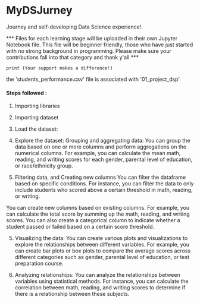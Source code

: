 # MyDSJurney
Journey and self-developing Data Science experience!. 

*** Files for each learning stage will be uploaded in their own Jupyter Notebook file. 
    This file will be beginner friendly, those who have just started with no strong background in programming.
    Please make sure your contributions fall into that category and thank y'all ***
    
    print (Your support makes a difference!)
    
    
the 'students_performance.csv' file is associated with '01_project_dsp'

#### Steps followed :
1. Importing libraries
2. Importing dataset
3. Load the dataset:

5. Explore the dataset:
Grouping and aggregating data: You can group the data based on one or more columns and perform aggregations on the numerical columns. For example, you can calculate the mean math, reading, and writing scores for each gender, parental level of education, or race/ethnicity group.

6. Filtering data, and Creating new columns
You can filter the dataframe based on specific conditions. For instance, you can filter the data to only include students who scored above a certain threshold in math, reading, or writing.

You can create new columns based on existing columns. For example, you can calculate the total score by summing up the math, reading, and writing scores. You can also create a categorical column to indicate whether a student passed or failed based on a certain score threshold.

5. Visualizing the data:
You can create various plots and visualizations to explore the relationships between different variables. For example, you can create bar plots or box plots to compare the average scores across different categories such as gender, parental level of education, or test preparation course.

6. Analyzing relationships:
You can analyze the relationships between variables using statistical methods. For instance, you can calculate the correlation between math, reading, and writing scores to determine if there is a relationship between these subjects.
